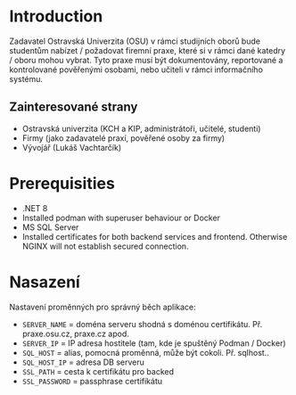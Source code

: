 # Introduction 
Zadavatel Ostravská Univerzita (OSU) v rámci studijních oborů bude studentům nabízet / požadovat firemní praxe, které si v rámci dané katedry / oboru mohou vybrat. Tyto praxe musí být dokumentovány, reportované a kontrolované pověřenými osobami, nebo učiteli v rámci informačního systému.

## Zainteresované strany
* Ostravská univerzita (KCH a KIP, administrátoři, učitelé, studenti)
* Firmy (jako zadavatelé praxí, pověřené osoby za firmy)
* Vývojář (Lukáš Vachtarčík)

# Prerequisities
* .NET 8
* Installed podman with superuser behaviour or Docker
* MS SQL Server
* Installed certificates for both backend services and frontend. Otherwise NGINX will not establish secured connection.

# Nasazení

Nastavení proměnných pro správný běch aplikace:

* `SERVER_NAME` = doména serveru shodná s doménou certifikátu. Př. praxe.osu.cz, praxe.cz apod.
* `SERVER_IP` = IP adresa hostitele (tam, kde je spuštěný Podman / Docker)
* `SQL_HOST` = alias, pomocná proměnná, může být cokoli. Př. sqlhost..
* `SQL_HOST_IP` = adresa DB serveru
* `SSL_PATH` = cesta k certifikátu pro backed
* `SSL_PASSWORD` = passphrase certifikátu
